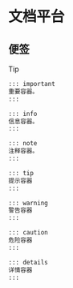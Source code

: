 # 文档平台


## 便签

> [!TIP]
> 
> ```BASH
> ::: important
> 重要容器。
> :::
> ```
> 
> ```BASH
> ::: info
> 信息容器。
> :::
> ```
> 
> ```BASH
> ::: note
> 注释容器。
> :::
> ```
> 
> ```BASH
> ::: tip
> 提示容器
> :::
> ```
> 
> ```BASH
> ::: warning
> 警告容器
> :::
> ```
> 
> ```BASH
> ::: caution
> 危险容器
> :::
> ```
> 
> ```BASH
> ::: details
> 详情容器
> :::
> ```
